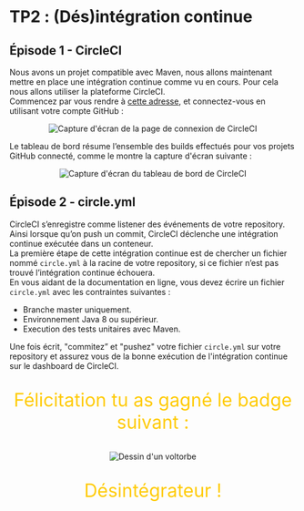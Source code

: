 # TP2 : (Dés)intégration continue

## Épisode 1 - CircleCI

Nous avons un projet compatible avec Maven, nous allons maintenant mettre en place une intégration continue comme vu en cours. Pour cela nous allons utiliser la plateforme CircleCI.  
Commencez par vous rendre à [cette adresse](https://circleci.com), et connectez-vous en utilisant votre compte GitHub :

<p align="center">
    <img
        alt="Capture d'écran de la page de connexion de CircleCI"
        src="images/circleci_signin.png"
        title="Connexion CircleCI"
    />
</p>

Le tableau de bord résume l’ensemble des builds effectués pour vos projets GitHub connecté, comme le montre la capture d'écran suivante :

<p align="center">
    <img
        alt="Capture d'écran du tableau de bord de CircleCI"
        src="images/circleci_dashboard.png"
        title="Dashboard CircleCI"
    />
</p>

## Épisode 2 - circle.yml

CircleCI s’enregistre comme listener des événements de votre repository. Ainsi lorsque qu’on push un commit, CircleCI déclenche une intégration continue exécutée dans un conteneur.  
La première étape de cette intégration continue est de chercher un fichier nommé `circle.yml` à  la racine de votre repository, si ce fichier n’est pas trouvé l’intégration continue échouera.  
En vous aidant de la documentation en ligne, vous devez écrire un fichier `circle.yml` avec les contraintes suivantes :

- Branche master uniquement.
- Environnement Java 8 ou supérieur.
- Execution des tests unitaires avec Maven.

Une fois écrit, "commitez” et "pushez" votre fichier `circle.yml` sur votre repository et assurez vous de la bonne exécution de l'intégration continue sur le dashboard de CircleCI.

<p align="center" style="color: #ffcb05; font-size: 2rem;">
Félicitation tu as gagné le badge suivant :
</p>
<p align="center">
    <img
        alt="Dessin d'un voltorbe"
        src="images/voltorbe.png"
        title="Désintégrateur"
    />
</p>
<p align="center" style="color: #ffcb05; font-size: 2rem;">
Désintégrateur !
</p>

